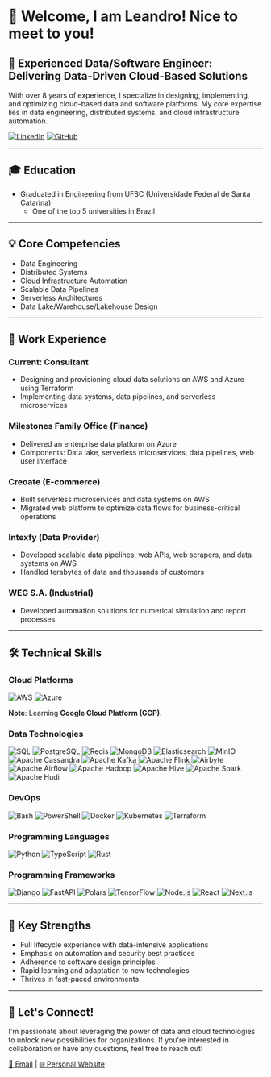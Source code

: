 # 👋 Welcome, I am Leandro! Nice to meet to you!

## 💼 Experienced Data/Software Engineer: Delivering Data-Driven Cloud-Based Solutions

With over 8 years of experience, I specialize in designing, implementing, and optimizing cloud-based data and software platforms. My core expertise lies in data engineering, distributed systems, and cloud infrastructure automation.

[![LinkedIn](https://img.shields.io/badge/LinkedIn-Connect-blue)](https://www.linkedin.com/in/leandro-alves-de-oliveira/)
[![GitHub](https://img.shields.io/badge/GitHub-Follow-lightgrey)](https://github.com/engleandro)

---

## 🎓 Education

- Graduated in Engineering from UFSC (Universidade Federal de Santa Catarina)
  - One of the top 5 universities in Brazil

---

## 💡 Core Competencies

- Data Engineering
- Distributed Systems
- Cloud Infrastructure Automation
- Scalable Data Pipelines
- Serverless Architectures
- Data Lake/Warehouse/Lakehouse Design

---

## 🚀 Work Experience

### Current: Consultant
- Designing and provisioning cloud data solutions on AWS and Azure using Terraform
- Implementing data systems, data pipelines, and serverless microservices

### Milestones Family Office (Finance)
- Delivered an enterprise data platform on Azure
- Components: Data lake, serverless microservices, data pipelines, web user interface

### Creoate (E-commerce)
- Built serverless microservices and data systems on AWS
- Migrated web platform to optimize data flows for business-critical operations

### Intexfy (Data Provider)
- Developed scalable data pipelines, web APIs, web scrapers, and data systems on AWS
- Handled terabytes of data and thousands of customers

### WEG S.A. (Industrial)
- Developed automation solutions for numerical simulation and report processes

---

## 🛠 Technical Skills

### Cloud Platforms
![AWS](https://img.shields.io/badge/AWS-232F3E?style=for-the-badge&logo=amazon-aws&logoColor=white)
![Azure](https://img.shields.io/badge/Azure-0089D6?style=for-the-badge&logo=microsoft-azure&logoColor=white)

**Note**: Learning **Google Cloud Platform (GCP)**.

### Data Technologies
![SQL](https://img.shields.io/badge/SQL-4479A1?style=for-the-badge&logo=sql&logoColor=white)
![PostgreSQL](https://img.shields.io/badge/PostgreSQL-336791?style=for-the-badge&logo=postgresql&logoColor=white)
![Redis](https://img.shields.io/badge/Redis-DC382D?style=for-the-badge&logo=redis&logoColor=white)
![MongoDB](https://img.shields.io/badge/MongoDB-47A248?style=for-the-badge&logo=mongodb&logoColor=white)
![Elasticsearch](https://img.shields.io/badge/Elasticsearch-005571?style=for-the-badge&logo=elasticsearch&logoColor=white)
![MinIO](https://img.shields.io/badge/MinIO-C72E49?style=for-the-badge&logo=minio&logoColor=white)
![Apache Cassandra](https://img.shields.io/badge/Apache%20Cassandra-1287B1?style=for-the-badge&logo=apache-cassandra&logoColor=white)
![Apache Kafka](https://img.shields.io/badge/Apache%20Kafka-231F20?style=for-the-badge&logo=apache-kafka&logoColor=white)
![Apache Flink](https://img.shields.io/badge/Apache%20Flink-E6526F?style=for-the-badge&logo=apache-flink&logoColor=white)
![Airbyte](https://img.shields.io/badge/Airbyte-615EFF?style=for-the-badge&logo=airbyte&logoColor=white)
![Apache Airflow](https://img.shields.io/badge/Apache%20Airflow-017CEE?style=for-the-badge&logo=apache-airflow&logoColor=white)
![Apache Hadoop](https://img.shields.io/badge/Apache%20Hadoop-66CCFF?style=for-the-badge&logo=apache-hadoop&logoColor=black)
![Apache Hive](https://img.shields.io/badge/Apache%20Hive-FDEE21?style=for-the-badge&logo=apache-hive&logoColor=black)
![Apache Spark](https://img.shields.io/badge/Apache%20Spark-E25A1C?style=for-the-badge&logo=apache-spark&logoColor=white)
![Apache Hudi](https://img.shields.io/badge/Apache%20Hudi-EA5A0B?style=for-the-badge&logo=apache-hudi&logoColor=white)

### DevOps
![Bash](https://img.shields.io/badge/Bash-4EAA25?style=for-the-badge&logo=gnu-bash&logoColor=white)
![PowerShell](https://img.shields.io/badge/PowerShell-5391FE?style=for-the-badge&logo=powershell&logoColor=white)
![Docker](https://img.shields.io/badge/Docker-2496ED?style=for-the-badge&logo=docker&logoColor=white)
![Kubernetes](https://img.shields.io/badge/Kubernetes-326CE5?style=for-the-badge&logo=kubernetes&logoColor=white)
![Terraform](https://img.shields.io/badge/Terraform-7B42BC?style=for-the-badge&logo=terraform&logoColor=white)

### Programming Languages
![Python](https://img.shields.io/badge/Python-3776AB?style=for-the-badge&logo=python&logoColor=white)
![TypeScript](https://img.shields.io/badge/TypeScript-3178C6?style=for-the-badge&logo=typescript&logoColor=white)
![Rust](https://img.shields.io/badge/Rust-000000?style=for-the-badge&logo=rust&logoColor=white)

### Programming Frameworks
![Django](https://img.shields.io/badge/Django-092E20?style=for-the-badge&logo=django&logoColor=white)
![FastAPI](https://img.shields.io/badge/FastAPI-009688?style=for-the-badge&logo=fastapi&logoColor=white)
![Polars](https://img.shields.io/badge/Polars-CD792C?style=for-the-badge&logo=polars&logoColor=white)
![TensorFlow](https://img.shields.io/badge/TensorFlow-FF6F00?style=for-the-badge&logo=tensorflow&logoColor=white)
![Node.js](https://img.shields.io/badge/Node.js-339933?style=for-the-badge&logo=node.js&logoColor=white)
![React](https://img.shields.io/badge/React-61DAFB?style=for-the-badge&logo=react&logoColor=black)
![Next.js](https://img.shields.io/badge/Next.js-000000?style=for-the-badge&logo=next.js&logoColor=white)

---

## 🌟 Key Strengths

- Full lifecycle experience with data-intensive applications
- Emphasis on automation and security best practices
- Adherence to software design principles
- Rapid learning and adaptation to new technologies
- Thrives in fast-paced environments

---

## 🤝 Let's Connect!

I'm passionate about leveraging the power of data and cloud technologies to unlock new possibilities for organizations. If you're interested in collaboration or have any questions, feel free to reach out!

[📧 Email](mailto:engleandroalveso@gmail.com) | [🌐 Personal Website](https://engleandro.github.io/)
